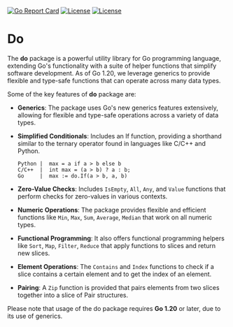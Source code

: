 [![Go Report Card](https://goreportcard.com/badge/github.com/goloop/do)](https://goreportcard.com/report/github.com/goloop/do) [![License](https://img.shields.io/badge/godoc-A+-brightgreen)](https://godoc.org/github.com/goloop/do) [![License](https://img.shields.io/badge/license-MIT-brightgreen)](https://github.com/goloop/do/blob/master/LICENSE)

# Do

The **do** package is a powerful utility library for Go programming language, extending Go's functionality with a suite of helper functions that simplify software development. As of Go 1.20, we leverage generics to provide flexible and type-safe functions that can operate across many data types.

Some of the key features of **do** package are:

 - **Generics**: The package uses Go's new generics features extensively, allowing for flexible and type-safe operations across a variety of data types.

 - **Simplified Conditionals**: Includes an If function, providing a shorthand similar to the ternary operator found in languages like C/C++ and Python.
   ```
   Python |  max = a if a > b else b
   C/C++  |  int max = (a > b) ? a : b;
   Go     |  max := do.If(a > b, a, b)
   ```

 - **Zero-Value Checks**: Includes `IsEmpty`, `All`, `Any`, and `Value` functions that perform checks for zero-values in various contexts.

 - **Numeric Operations**: The package provides flexible and efficient functions like `Min`, `Max`, `Sum`, `Average`, `Median` that work on all numeric types.

 - **Functional Programming**: It also offers functional programming helpers like `Sort`, `Map`, `Filter`, `Reduce` that apply functions to slices and return new slices.

 - **Element Operations**: The `Contains` and `Index` functions to check if a slice contains a certain element and to get the index of an element.

 - **Pairing**: A `Zip` function is provided that pairs elements from two slices together into a slice of Pair structures.

Please note that usage of the do package requires **Go 1.20** or later, due to its use of generics.
